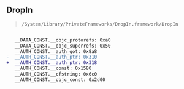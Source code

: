 ## DropIn

> `/System/Library/PrivateFrameworks/DropIn.framework/DropIn`

```diff

   __DATA_CONST.__objc_protorefs: 0xa0
   __DATA_CONST.__objc_superrefs: 0x50
   __AUTH_CONST.__auth_got: 0x8a8
-  __AUTH_CONST.__auth_ptr: 0x310
+  __AUTH_CONST.__auth_ptr: 0x318
   __AUTH_CONST.__const: 0x1580
   __AUTH_CONST.__cfstring: 0x6c0
   __AUTH_CONST.__objc_const: 0x2d00

```
